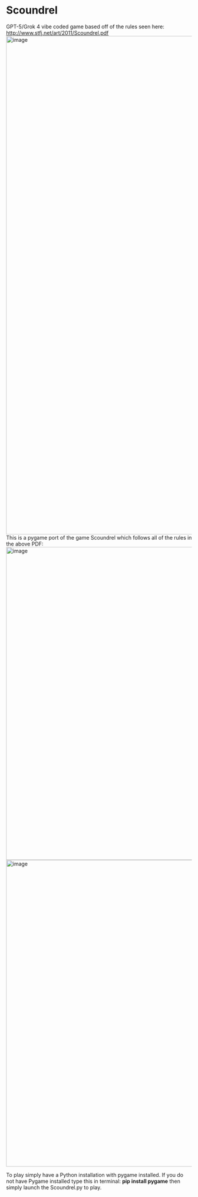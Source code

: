 # Scoundrel
GPT-5/Grok 4 vibe coded game based off of the rules seen here: http://www.stfj.net/art/2011/Scoundrel.pdf
<img width="2537" height="1354" alt="image" src="https://github.com/user-attachments/assets/24bd027f-0d19-4a37-93c5-a4735e278d07" />
This is a pygame port of the game Scoundrel which follows all of the rules in the above PDF:
<img width="706" height="850" alt="image" src="https://github.com/user-attachments/assets/bb6b7956-e723-4b5e-b2fa-4b28fa04d56c" />
<img width="693" height="833" alt="image" src="https://github.com/user-attachments/assets/f7b4571f-97c8-43f2-99b4-53ec106924e6" />

To play simply have a Python installation with pygame installed. If you do not have Pygame installed type this in terminal: **pip install pygame** then simply launch the Scoundrel.py to play.
